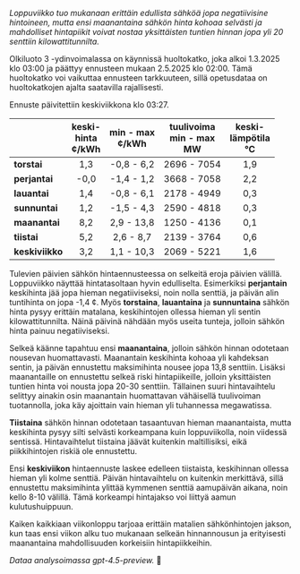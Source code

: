 *Loppuviikko tuo mukanaan erittäin edullista sähköä jopa negatiivisine hintoineen, mutta ensi maanantaina sähkön hinta kohoaa selvästi ja mahdolliset hintapiikit voivat nostaa yksittäisten tuntien hinnan jopa yli 20 senttiin kilowattitunnilta.*

Olkiluoto 3 -ydinvoimalassa on käynnissä huoltokatko, joka alkoi 1.3.2025 klo 03:00 ja päättyy ennusteen mukaan 2.5.2025 klo 02:00. Tämä huoltokatko voi vaikuttaa ennusteen tarkkuuteen, sillä opetusdataa on huoltokatkojen ajalta saatavilla rajallisesti.

Ennuste päivitettiin keskiviikkona klo 03:27.

|           | keski-<br>hinta<br>¢/kWh | min - max<br>¢/kWh | tuulivoima<br>min - max<br>MW | keski-<br>lämpötila<br>°C |
|:-------------|:----------------:|:----------------:|:-------------:|:-------------:|
| **torstai**    |       1,3        |    -0,8 - 6,2     |     2696 - 7054     |       1,9       |
| **perjantai**  |      -0,0        |    -1,4 - 1,2     |     3668 - 7058     |       2,2       |
| **lauantai**   |       1,4        |    -0,8 - 6,1     |     2178 - 4949     |       0,3       |
| **sunnuntai**  |       1,2        |    -1,5 - 4,3     |     2590 - 4818     |       0,3       |
| **maanantai**  |       8,2        |     2,9 - 13,8    |     1250 - 4136     |       0,1       |
| **tiistai**    |       5,2        |     2,6 - 8,7     |     2139 - 3764     |       0,6       |
| **keskiviikko**|       3,2        |     1,1 - 10,3    |     2069 - 5221     |       1,6       |

Tulevien päivien sähkön hintaennusteessa on selkeitä eroja päivien välillä. Loppuviikko näyttää hintatasoltaan hyvin edulliselta. Esimerkiksi **perjantain** keskihinta jää jopa hieman negatiiviseksi, noin nolla senttiä, ja päivän alin tuntihinta on jopa -1,4 ¢. Myös **torstaina**, **lauantaina** ja **sunnuntaina** sähkön hinta pysyy erittäin matalana, keskihintojen ollessa hieman yli sentin kilowattitunnilta. Näinä päivinä nähdään myös useita tunteja, jolloin sähkön hinta painuu negatiiviseksi.

Selkeä käänne tapahtuu ensi **maanantaina**, jolloin sähkön hinnan odotetaan nousevan huomattavasti. Maanantain keskihinta kohoaa yli kahdeksan sentin, ja päivän ennustettu maksimihinta nousee jopa 13,8 senttiin. Lisäksi maanantaille on ennustettu selkeä riski hintapiikeille, jolloin yksittäisten tuntien hinta voi nousta jopa 20-30 senttiin. Tällainen suuri hintavaihtelu selittyy ainakin osin maanantain huomattavan vähäisellä tuulivoiman tuotannolla, joka käy ajoittain vain hieman yli tuhannessa megawatissa.

**Tiistaina** sähkön hinnan odotetaan tasaantuvan hieman maanantaista, mutta keskihinta pysyy silti selvästi korkeampana kuin loppuviikolla, noin viidessä sentissä. Hintavaihtelut tiistaina jäävät kuitenkin maltillisiksi, eikä piikkihintojen riskiä ole ennustettu.

Ensi **keskiviikon** hintaennuste laskee edelleen tiistaista, keskihinnan ollessa hieman yli kolme senttiä. Päivän hintavaihtelu on kuitenkin merkittävä, sillä ennustettu maksimihinta ylittää kymmenen senttiä aamupäivän aikana, noin kello 8-10 välillä. Tämä korkeampi hintajakso voi liittyä aamun kulutushuippuun.

Kaiken kaikkiaan viikonloppu tarjoaa erittäin matalien sähkönhintojen jakson, kun taas ensi viikon alku tuo mukanaan selkeän hinnannousun ja erityisesti maanantaina mahdollisuuden korkeisiin hintapiikkeihin.

*Dataa analysoimassa gpt-4.5-preview.* 🚀
